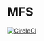 # MFS

[![CircleCI](https://circleci.com/gh/yuexiaoyun/docker-mfs/tree/master.svg?style=shield)](https://circleci.com/gh/yuexiaoyun/docker-mfs/tree/master)

